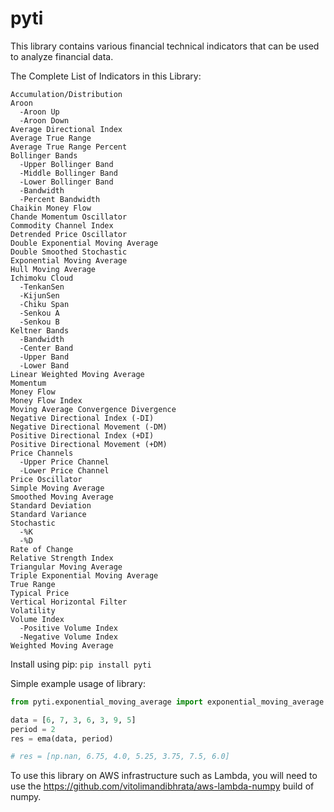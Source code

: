 # pyti

This library contains various financial technical indicators that can be used to analyze financial data.

The Complete List of Indicators in this Library:
```
Accumulation/Distribution
Aroon
  -Aroon Up
  -Aroon Down
Average Directional Index
Average True Range
Average True Range Percent
Bollinger Bands
  -Upper Bollinger Band
  -Middle Bollinger Band
  -Lower Bollinger Band
  -Bandwidth
  -Percent Bandwidth
Chaikin Money Flow
Chande Momentum Oscillator
Commodity Channel Index
Detrended Price Oscillator
Double Exponential Moving Average
Double Smoothed Stochastic
Exponential Moving Average
Hull Moving Average
Ichimoku Cloud
  -TenkanSen
  -KijunSen
  -Chiku Span
  -Senkou A
  -Senkou B
Keltner Bands
  -Bandwidth
  -Center Band
  -Upper Band
  -Lower Band
Linear Weighted Moving Average
Momentum
Money Flow
Money Flow Index
Moving Average Convergence Divergence
Negative Directional Index (-DI)
Negative Directional Movement (-DM)
Positive Directional Index (+DI)
Positive Directional Movement (+DM)
Price Channels
  -Upper Price Channel
  -Lower Price Channel
Price Oscillator
Simple Moving Average
Smoothed Moving Average
Standard Deviation
Standard Variance
Stochastic
  -%K
  -%D
Rate of Change
Relative Strength Index
Triangular Moving Average
Triple Exponential Moving Average
True Range
Typical Price
Vertical Horizontal Filter
Volatility
Volume Index
  -Positive Volume Index
  -Negative Volume Index
Weighted Moving Average
```

Install using pip:
```pip install pyti```

Simple example usage of library:
```python
from pyti.exponential_moving_average import exponential_moving_average as ema

data = [6, 7, 3, 6, 3, 9, 5]
period = 2
res = ema(data, period)

# res = [np.nan, 6.75, 4.0, 5.25, 3.75, 7.5, 6.0]
```


To use this library on AWS infrastructure such as Lambda, you will need to use the https://github.com/vitolimandibhrata/aws-lambda-numpy build of numpy.
